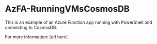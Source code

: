 # AzFA-RunningVMsCosmosDB

This is an example of an Azure Function app running with PowerShell and connecting to CosmosDB.

For more information: [url here]
